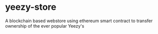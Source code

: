 # yeezy-store
A blockchain based webstore using ethereum smart contract to transfer ownership of the ever popular Yeezy's
